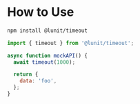 # How to Use

```sh
npm install @lunit/timeout
```

```js
import { timeout } from '@lunit/timeout';

async function mockAPI() {
  await timeout(1000);

  return {
    data: 'foo',
  };
}
```
